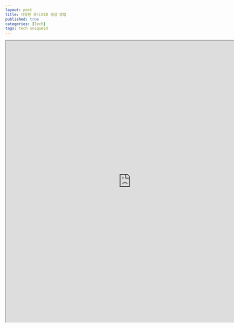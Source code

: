 ```yaml
---
layout: post
title: 다양한 유니크ID 생성 방법
published: true
categories: [Tech]
tags: tech uniqueid
---
```

<iframe width="800" height="900" src="https://docs.google.com/document/d/e/2PACX-1vR9GjmcvN-dh6S_YD4sd2LvyFHPjmW_cRrWX-w0SUeibcCYxQId6q-0_lVYZuvbNAUSVqwJo9kOWHow/pub?embedded=true"></iframe>  
    
